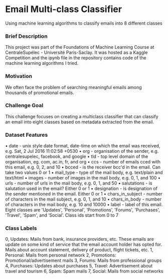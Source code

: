 # Email Multi-class Classifier

Using machine learning algorithms to classify emails into 8 different classes

### Brief Description

This project was part of the Foundations of Machine Learning Course at CentraleSupélec - Université Paris-Saclay. It was hosted as a Kaggle Competition and the ipynb file in the repository contains code of the machine learning algorithms I tried. 

### Motivation

We often face the problem of searching meaningful emails among thousands of promotional emails.

### Challenge Goal

This challenge focuses on creating a multiclass classifier that can classify an email into eight classes based on metadata extracted from the email.

### Dataset Features

• date - unix style date format, date-time on which the email was received, e.g. Sat, 2 Jul 2016 11:02:58 +0530
• org - organisation of the sender, e.g. centralesupelec, facebook, and google
• tld - top level domain of the organisation, eg. com, ac.in, fr, and org
• ccs - number of emails cced with this email, e.g. 0, 2, and 10
• bcced - is the receiver bcc'd in the email. Can take two values 0 or 1
• mail_type - type of the mail body, e.g. text/plain and text/html
• images - number of images in the mail body, e.g. 0, 1, and 100
• urls - number of urls in the mail body, e.g. 0, 1, and 50
• salutations - is salutation used in the email? Either 0 or 1
• designation - is designation of the sender mentioned in the email. Either 0 or 1
• chars_in_subject - number of characters in the mail subject, e.g. 0, 1, and 10
• chars_in_body - number of characters in the mail body, e.g. 10 and 10000
• label - label of this email. Eight classes are 'Updates', 'Personal', ‘Promotions’, 'Forums', 'Purchases', 'Travel', 'Spam', and ‘Social’. Class ids start from 0 to 7

### Class Labels

0, Updates: Mails from bank, insurance providers, etc. These emails are update on some kind of service that the email account holder has opted for. Mails about account statement, delivery of product, flight tickets, etc.
1, Personal: Mails from personal network
2, Promotions: Promotional/advertisement mails
3, Forums: Mails from professional groups
4, Purchases: Updates about purchases
5, Travel: Advertisement about travel and tourism
6, Spam: Spam mails
7, Social: Mails from social networks
